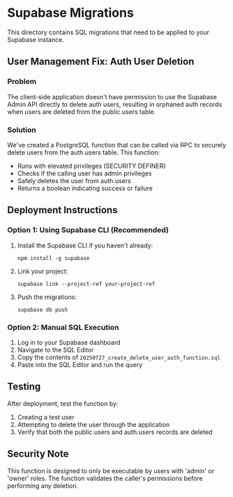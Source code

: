 # Supabase Migrations

This directory contains SQL migrations that need to be applied to your Supabase instance.

## User Management Fix: Auth User Deletion

### Problem
The client-side application doesn't have permission to use the Supabase Admin API directly to delete auth users, resulting in orphaned auth records when users are deleted from the public.users table.

### Solution
We've created a PostgreSQL function that can be called via RPC to securely delete users from the auth.users table. This function:
- Runs with elevated privileges (SECURITY DEFINER)
- Checks if the calling user has admin privileges
- Safely deletes the user from auth.users
- Returns a boolean indicating success or failure

## Deployment Instructions

### Option 1: Using Supabase CLI (Recommended)
1. Install the Supabase CLI if you haven't already:
   ```
   npm install -g supabase
   ```

2. Link your project:
   ```
   supabase link --project-ref your-project-ref
   ```

3. Push the migrations:
   ```
   supabase db push
   ```

### Option 2: Manual SQL Execution
1. Log in to your Supabase dashboard
2. Navigate to the SQL Editor
3. Copy the contents of `20250727_create_delete_user_auth_function.sql`
4. Paste into the SQL Editor and run the query

## Testing
After deployment, test the function by:
1. Creating a test user
2. Attempting to delete the user through the application
3. Verify that both the public.users and auth.users records are deleted

## Security Note
This function is designed to only be executable by users with 'admin' or 'owner' roles. The function validates the caller's permissions before performing any deletion.
